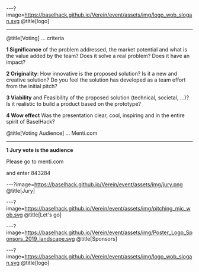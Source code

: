 ---?image=https://baselhack.github.io/Verein/event/assets/img/logo_wob_slogan.svg
@title[logo]

---
@title[Voting]
... criteria

**1 Significance** of the problem addressed, the market potential and what is the value added by the team? Does it solve a real problem? Does it have an impact?

**2 Originality**: How innovative is the proposed solution? Is it a new and creative solution? Do you feel the solution has developed as a team effort from the initial pitch?

**3 Viability** and Feasibility of the proposed solution (technical, societal, ...)? Is it realistic to build a product based on the prototype? 

**4 Wow effect** Was the presentation clear, cool, inspiring and in the entire spirit of BaselHack?

@title[Voting Audience]
... Menti.com

---
**1 Jury vote is the audience** 

Please go to menti.com 

and enter 843284

---?image=https://baselhack.github.io/Verein/event/assets/img/jury.png
@title[Jury]

---?image=https://baselhack.github.io/Verein/event/assets/img/pitching_mic_wob.svg
@title[Let's go]

---?image=https://baselhack.github.io/Verein/event/assets/img/Poster_Logo_Sponsors_2019_landscape.svg
@title[Sponsors]

---?image=https://baselhack.github.io/Verein/event/assets/img/logo_wob_slogan.svg
@title[logo]
